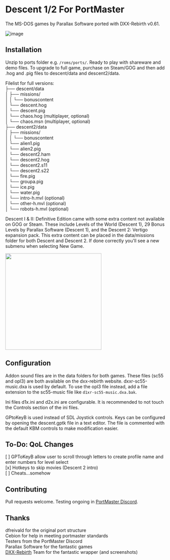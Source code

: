# Descent 1/2 For PortMaster
The MS-DOS games by Parallax Software ported with DXX-Rebirth v0.61.

![image](https://github.com/JeodC/Portmaster-Descent/assets/47716344/c7d3295f-d3bc-4735-ae25-c70224304012)

## Installation
Unzip to ports folder e.g. ```/roms/ports/```. Ready to play with shareware and demo files. To upgrade to full game, purchase on Steam/GOG and then add .hog and .pig files to descent/data and descent2/data.

Filelist for full versions:  
├── descent/data  
│   ├── missions/    
│   │ └── bonuscontent   
│   └── descent.hog  
│   └── descent.pig  
│   └── chaos.hog (multiplayer, optional)  
│   └── chaos.msn (multiplayer, optional)  
├── descent2/data  
│   ├── missions/    
│   │ └── bonuscontent   
│   └── alien1.pig  
│   └── alien2.pig  
│   └── descent2.ham  
│   └── descent2.hog  
│   └── descent2.s11  
│   └── descent2.s22  
│   └── fire.pig  
│   └── groupa.pig  
│   └── ice.pig  
│   └── water.pig  
│   └── intro-h.mvl (optional)  
│   └── other-h.mvl (optional)  
│   └── robots-h.mvl (optional)  

Descent I & II: Definitive Edition came with some extra content not available on GOG or Steam. These include Levels of the World (Descent 1), 29 Bonus Levels by Parallax Software (Descent 1), and the Descent 2: Vertigo expansion pack. This extra content can be placed in the data/missions folder for both Descent and Descent 2. If done correctly you'll see a new submenu when selecting New Game.

<img src="https://github.com/JeodC/Portmaster-Descent/assets/47716344/2bb314e7-6365-458e-9568-739c31eef983" width="300" height="300"/>

## Configuration
Addon sound files are in the data folders for both games. These files (sc55 and opl3) are both available on the dxx-rebirth website. dxxr-sc55-music.dxa is used by default. To use the opl3 file instead,
add a file extension to the sc55-music file like ```d1xr-sc55-music.dxa.bak```.

Ini files d1x.ini and d2x.ini are configurable. It is recommended to not touch the Controls section of the ini files.

GPtoKeyB is used instead of SDL Joystick controls. Keys can be configured by opening the descent.gptk file in a text editor. The file is commented with the default KBM controls to make modification easier.

## To-Do: QoL Changes 
[ ] GPToKeyB allow user to scroll through letters to create profile name and enter numbers for level select  
[x] Hotkeys to skip movies (Descent 2 intro)  
[ ] Cheats...somehow  

## Contributing
Pull requests welcome. Testing ongoing in <a href="https://discord.gg/FDg86YtReQ">PortMaster Discord</a>.

## Thanks
dfreivald for the original port structure  
Cebion for help in meeting portmaster standards  
Testers from the PortMaster Discord  
Parallax Software for the fantastic games  
<a href="https://www.dxx-rebirth.com/">DXX-Rebirth</a> Team for the fantastic wrapper (and screenshots)  
